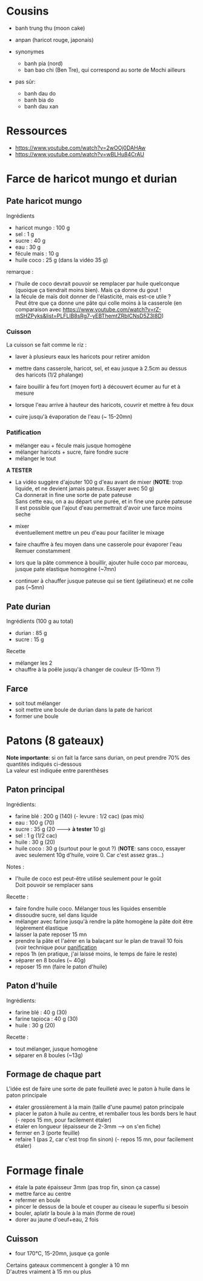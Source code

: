 # Cousins

- banh trung thu (moon cake)
- anpan (haricot rouge, japonais)

- synonymes
    * banh pia (nord)
    * ban bao chi (Ben Tre), qui correspond au sorte de Mochi ailleurs

- pas sûr:
    * banh dau do
    * banh bia do
    * banh dau xan

# Ressources
- https://www.youtube.com/watch?v=2wOOj0DAHAw
- https://www.youtube.com/watch?v=wBLHu84CrAU

# Farce de haricot mungo et durian

## Pate haricot mungo
Ingrédients
- haricot mungo :   100 g
- sel           :   1 g
- sucre         :   40 g
- eau           :   30 g
- fécule mais   :   10 g
- huile coco    :   25 g (dans la vidéo 35 g)

remarque :
- l'huile de coco devrait pouvoir se remplacer par huile quelconque (quoique ça tiendrait moins bien). Mais ça donne du gout !
- la fécule de maïs doit donner de l'élasticité, mais est-ce utile ?  
Peut être que ça donne une pâte qui colle moins à la casserole (en comparaison avec https://www.youtube.com/watch?v=rZ-mSHZPyks&list=PLFLlB8sRg7-yEBThemtZRblCNsD5Z3I8D)

### Cuisson
La cuisson se fait comme le riz :
- laver à plusieurs eaux les haricots pour retirer amidon
- mettre dans casserole, haricot, sel, et eau jusque à 2.5cm au dessus des haricots (1/2 phalange)
- faire bouillir à feu fort (moyen fort) à découvert
écumer au fur et à mesure

- lorsque l'eau arrive à hauteur des haricots, couvrir et mettre à feu doux
- cuire jusqu'à évaporation de l'eau (~ 15-20mn)


### Patification

- mélanger eau + fécule mais jusque homogène
- mélanger haricots + sucre, faire fondre sucre
- mélanger le tout

**A TESTER**
- La vidéo suggère d'ajouter 100 g d'eau avant de mixer (**NOTE**: trop liquide, et ne devient jamais pateux. Essayer avec 50 g)  
Ca donnerait in fine une sorte de pate pateuse  
Sans cette eau, on a au départ une purée, et in fine une purée pateuse  
Il est possible que l'ajout d'eau permettrait d'avoir une farce moins seche

- mixer  
éventuellement mettre un peu d'eau pour faciliter le mixage

- faire chauffre à feu moyen dans une casserole pour évaporer l'eau  
Remuer constamment
- lors que la pâte commence à bouillir, ajouter huile coco par morceau, jusque pate elastique homogène (~7mn)
- continuer à chauffer jusque pateuse qui se tient (gélatineux) et ne colle pas (~5mn)

## Pate durian

Ingrédients (100 g au total)
- durian    :   85 g
- sucre     :   15 g

Recette
- mélanger les 2
- chauffre à la poêle jusqu'à changer de couleur (5-10mn ?)

## Farce

- soit tout mélanger
- soit mettre une boule de durian dans la pate de haricot
- former une boule

# Patons (8 gateaux)

**Note importante**: si on fait la farce sans durian, on peut prendre 70% des quantités indiqués ci-dessous  
La valeur est indiquée entre parenthèses

## Paton principal
Ingrédients:
- farine blé    :   200 g (140)
(- levure       :   1/2 cac) (pas mis)
- eau           :   100 g (70)
- sucre         :   35 g (20 ---> **à tester** 10 g)
- sel           :   1 g (1/2 cac)
- huile         :   30 g (20)
- huile coco    :   30 g (surtout pour le gout ?) (**NOTE**: sans coco, essayer avec seulement 10g d'huile, voire 0. Car c'est assez gras...)

Notes :
- l'huile de coco est peut-être utilisé seulement pour le goût  
Doit pouvoir se remplacer sans 


Recette :
- faire fondre huile coco. Mélanger tous les liquides ensemble
- dissoudre sucre, sel dans liquide
- mélanger avec farine jusqu'à rendre la pâte homogène
la pâte doit être légèrement élastique
- laisser la pate reposer 15 mn
- prendre la pâte et l'aérer en la balaçant sur le plan de travail 10 fois  
(voir technique pour [panification](../pain/pain.md)
- repos 1h (en pratique, j'ai laissé moins, le temps de faire le reste)
- séparer en 8 boules (~ 40g)
- reposer 15 mn (faire le paton d'huile)

## Paton d'huile
Ingrédients:
- farine blé        :   40 g (30)
- farine tapioca    :   40 g (30)
- huile             :   30 g (20)

Recette :  
- tout mélanger, jusque homogène
- séparer en 8 boules (~13g)

## Formage de chaque part
L'idée est de faire une sorte de pate feuilleté avec le paton à huile dans le paton principale

- étaler grossièrement à la main (taille d'une paume) paton principale
- placer le paton à huile au centre, et remballer tous les bords bers le haut
(- repos 15 mn, pour facilement étaler)
- étaler en longueur (épaisseur de 2-3mm --> on s'en fiche)
- fermer en 3 (porte feuille)
- refaire 1 (pas 2, car c'est trop fin sinon)
(- repos 15 mn, pour facilement étaler)


# Formage finale

- étale la pate épaisseur 3mm (pas trop fin, sinon ça casse)
- mettre farce au centre
- refermer en boule
- pincer le dessus de la boule et couper au ciseau le superflu si besoin
- bouler, aplatir la boule à la main (forme de roue)
- dorer au jaune d'oeuf+eau, 2 fois

## Cuisson

- four 170°C, 15-20mn, jusque ça gonle

Certains gateaux commencent à gongler à 10 mn  
D'autres vraiment à 15 mn ou plus
